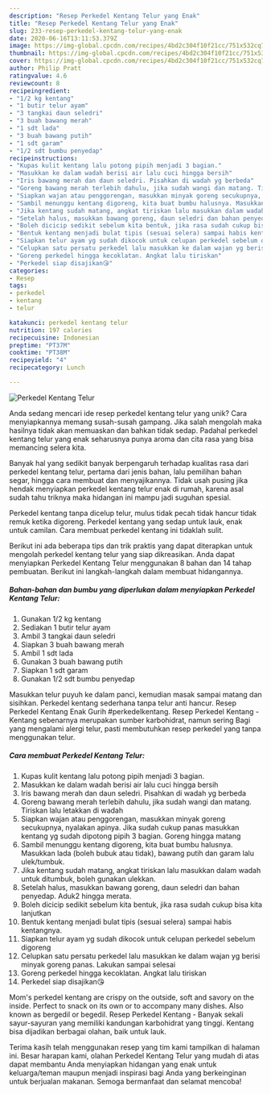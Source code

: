 ```yaml
---
description: "Resep Perkedel Kentang Telur yang Enak"
title: "Resep Perkedel Kentang Telur yang Enak"
slug: 233-resep-perkedel-kentang-telur-yang-enak
date: 2020-06-16T13:11:53.379Z
image: https://img-global.cpcdn.com/recipes/4bd2c304f10f21cc/751x532cq70/perkedel-kentang-telur-foto-resep-utama.jpg
thumbnail: https://img-global.cpcdn.com/recipes/4bd2c304f10f21cc/751x532cq70/perkedel-kentang-telur-foto-resep-utama.jpg
cover: https://img-global.cpcdn.com/recipes/4bd2c304f10f21cc/751x532cq70/perkedel-kentang-telur-foto-resep-utama.jpg
author: Philip Pratt
ratingvalue: 4.6
reviewcount: 8
recipeingredient:
- "1/2 kg kentang"
- "1 butir telur ayam"
- "3 tangkai daun seledri"
- "3 buah bawang merah"
- "1 sdt lada"
- "3 buah bawang putih"
- "1 sdt garam"
- "1/2 sdt bumbu penyedap"
recipeinstructions:
- "Kupas kulit kentang lalu potong pipih menjadi 3 bagian."
- "Masukkan ke dalam wadah berisi air lalu cuci hingga bersih"
- "Iris bawang merah dan daun seledri. Pisahkan di wadah yg berbeda"
- "Goreng bawang merah terlebih dahulu, jika sudah wangi dan matang. Tiriskan lalu letakkan di wadah"
- "Siapkan wajan atau penggorengan, masukkan minyak goreng secukupnya, nyalakan apinya. Jika sudah cukup panas masukkan kentang yg sudah dipotong pipih 3 bagian. Goreng hingga matang"
- "Sambil menunggu kentang digoreng, kita buat bumbu halusnya. Masukkan lada (boleh bubuk atau tidak), bawang putih dan garam lalu ulek/tumbuk."
- "Jika kentang sudah matang, angkat tiriskan lalu masukkan dalam wadah untuk ditumbuk, boleh gunakan ulekkan."
- "Setelah halus, masukkan bawang goreng, daun seledri dan bahan penyedap. Aduk2 hingga merata."
- "Boleh dicicip sedikit sebelum kita bentuk, jika rasa sudah cukup bisa kita lanjutkan"
- "Bentuk kentang menjadi bulat tipis (sesuai selera) sampai habis kentangnya."
- "Siapkan telur ayam yg sudah dikocok untuk celupan perkedel sebelum digoreng"
- "Celupkan satu persatu perkedel lalu masukkan ke dalam wajan yg berisi minyak goreng panas. Lakukan sampai selesai"
- "Goreng perkedel hingga kecoklatan. Angkat lalu tiriskan"
- "Perkedel siap disajikan😘"
categories:
- Resep
tags:
- perkedel
- kentang
- telur

katakunci: perkedel kentang telur 
nutrition: 197 calories
recipecuisine: Indonesian
preptime: "PT37M"
cooktime: "PT38M"
recipeyield: "4"
recipecategory: Lunch

---
```



![Perkedel Kentang Telur](https://img-global.cpcdn.com/recipes/4bd2c304f10f21cc/751x532cq70/perkedel-kentang-telur-foto-resep-utama.jpg)

Anda sedang mencari ide resep perkedel kentang telur yang unik? Cara menyiapkannya memang susah-susah gampang. Jika salah mengolah maka hasilnya tidak akan memuaskan dan bahkan tidak sedap. Padahal perkedel kentang telur yang enak seharusnya punya aroma dan cita rasa yang bisa memancing selera kita.

Banyak hal yang sedikit banyak berpengaruh terhadap kualitas rasa dari perkedel kentang telur, pertama dari jenis bahan, lalu pemilihan bahan segar, hingga cara membuat dan menyajikannya. Tidak usah pusing jika hendak menyiapkan perkedel kentang telur enak di rumah, karena asal sudah tahu triknya maka hidangan ini mampu jadi suguhan spesial.

Perkedel kentang tanpa dicelup telur, mulus tidak pecah tidak hancur tidak remuk ketika digoreng. Perkedel kentang yang sedap untuk lauk, enak untuk camilan. Cara membuat perkedel kentang ini tidaklah sulit.


Berikut ini ada beberapa tips dan trik praktis yang dapat diterapkan untuk mengolah perkedel kentang telur yang siap dikreasikan. Anda dapat menyiapkan Perkedel Kentang Telur menggunakan 8 bahan dan 14 tahap pembuatan. Berikut ini langkah-langkah dalam membuat hidangannya.

<!--inarticleads1-->

##### Bahan-bahan dan bumbu yang diperlukan dalam menyiapkan Perkedel Kentang Telur:

1. Gunakan 1/2 kg kentang
1. Sediakan 1 butir telur ayam
1. Ambil 3 tangkai daun seledri
1. Siapkan 3 buah bawang merah
1. Ambil 1 sdt lada
1. Gunakan 3 buah bawang putih
1. Siapkan 1 sdt garam
1. Gunakan 1/2 sdt bumbu penyedap


Masukkan telur puyuh ke dalam panci, kemudian masak sampai matang dan sisihkan. Perkedel kentang sederhana tanpa telur anti hancur. Resep Perkedel Kentang Enak Gurih #perkedelkentang. Resep Perkedel Kentang - Kentang sebenarnya merupakan sumber karbohidrat, namun sering Bagi yang mengalami alergi telur, pasti membutuhkan resep perkedel yang tanpa menggunakan telur. 

<!--inarticleads2-->

##### Cara membuat Perkedel Kentang Telur:

1. Kupas kulit kentang lalu potong pipih menjadi 3 bagian.
1. Masukkan ke dalam wadah berisi air lalu cuci hingga bersih
1. Iris bawang merah dan daun seledri. Pisahkan di wadah yg berbeda
1. Goreng bawang merah terlebih dahulu, jika sudah wangi dan matang. Tiriskan lalu letakkan di wadah
1. Siapkan wajan atau penggorengan, masukkan minyak goreng secukupnya, nyalakan apinya. Jika sudah cukup panas masukkan kentang yg sudah dipotong pipih 3 bagian. Goreng hingga matang
1. Sambil menunggu kentang digoreng, kita buat bumbu halusnya. Masukkan lada (boleh bubuk atau tidak), bawang putih dan garam lalu ulek/tumbuk.
1. Jika kentang sudah matang, angkat tiriskan lalu masukkan dalam wadah untuk ditumbuk, boleh gunakan ulekkan.
1. Setelah halus, masukkan bawang goreng, daun seledri dan bahan penyedap. Aduk2 hingga merata.
1. Boleh dicicip sedikit sebelum kita bentuk, jika rasa sudah cukup bisa kita lanjutkan
1. Bentuk kentang menjadi bulat tipis (sesuai selera) sampai habis kentangnya.
1. Siapkan telur ayam yg sudah dikocok untuk celupan perkedel sebelum digoreng
1. Celupkan satu persatu perkedel lalu masukkan ke dalam wajan yg berisi minyak goreng panas. Lakukan sampai selesai
1. Goreng perkedel hingga kecoklatan. Angkat lalu tiriskan
1. Perkedel siap disajikan😘


Mom&#39;s perkedel kentang are crispy on the outside, soft and savory on the inside. Perfect to snack on its own or to accompany many dishes. Also known as bergedil or begedil. Resep Perkedel Kentang - Banyak sekali sayur-sayuran yang memiliki kandungan karbohidrat yang tinggi. Kentang bisa dijadikan berbagai olahan, baik untuk lauk. 

Terima kasih telah menggunakan resep yang tim kami tampilkan di halaman ini. Besar harapan kami, olahan Perkedel Kentang Telur yang mudah di atas dapat membantu Anda menyiapkan hidangan yang enak untuk keluarga/teman maupun menjadi inspirasi bagi Anda yang berkeinginan untuk berjualan makanan. Semoga bermanfaat dan selamat mencoba!

